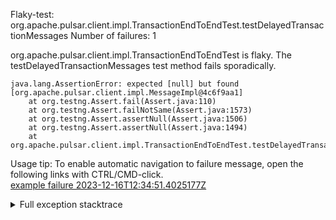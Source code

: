         
Flaky-test: org.apache.pulsar.client.impl.TransactionEndToEndTest.testDelayedTransactionMessages
Number of failures: 1

org.apache.pulsar.client.impl.TransactionEndToEndTest is flaky. The testDelayedTransactionMessages test method fails sporadically.

```
java.lang.AssertionError: expected [null] but found [org.apache.pulsar.client.impl.MessageImpl@4c6f9aa1]
	at org.testng.Assert.fail(Assert.java:110)
	at org.testng.Assert.failNotSame(Assert.java:1573)
	at org.testng.Assert.assertNull(Assert.java:1506)
	at org.testng.Assert.assertNull(Assert.java:1494)
	at org.apache.pulsar.client.impl.TransactionEndToEndTest.testDelayedTransactionMessages(TransactionEndToEndTest.java:1669)
```

Usage tip: To enable automatic navigation to failure message, open the following links with CTRL/CMD-click.  
[example failure 2023-12-16T12:34:51.4025177Z](https://github.com/apache/pulsar/actions/runs/7231791163/job/19705462683#step:11:1557)  


<details>
<summary>Full exception stacktrace</summary>
<code><pre>
java.lang.AssertionError: expected [null] but found [org.apache.pulsar.client.impl.MessageImpl@4c6f9aa1]
	at org.testng.Assert.fail(Assert.java:110)
	at org.testng.Assert.failNotSame(Assert.java:1573)
	at org.testng.Assert.assertNull(Assert.java:1506)
	at org.testng.Assert.assertNull(Assert.java:1494)
	at org.apache.pulsar.client.impl.TransactionEndToEndTest.testDelayedTransactionMessages(TransactionEndToEndTest.java:1669)
	at java.base/jdk.internal.reflect.NativeMethodAccessorImpl.invoke0(Native Method)
	at java.base/jdk.internal.reflect.NativeMethodAccessorImpl.invoke(NativeMethodAccessorImpl.java:77)
	at java.base/jdk.internal.reflect.DelegatingMethodAccessorImpl.invoke(DelegatingMethodAccessorImpl.java:43)
	at java.base/java.lang.reflect.Method.invoke(Method.java:568)
	at org.testng.internal.invokers.MethodInvocationHelper.invokeMethod(MethodInvocationHelper.java:139)
	at org.testng.internal.invokers.InvokeMethodRunnable.runOne(InvokeMethodRunnable.java:47)
	at org.testng.internal.invokers.InvokeMethodRunnable.call(InvokeMethodRunnable.java:76)
	at org.testng.internal.invokers.InvokeMethodRunnable.call(InvokeMethodRunnable.java:11)
	at java.base/java.util.concurrent.FutureTask.run(FutureTask.java:264)
	at java.base/java.util.concurrent.ThreadPoolExecutor.runWorker(ThreadPoolExecutor.java:1136)
	at java.base/java.util.concurrent.ThreadPoolExecutor$Worker.run(ThreadPoolExecutor.java:635)
	at java.base/java.lang.Thread.run(Thread.java:840)

</pre></code>
</details>

